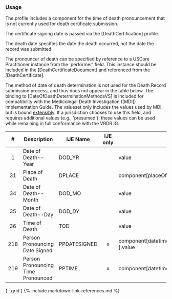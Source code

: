 ### Usage
The profile includes a component for the time of death pronouncement that is not currently used for death certificate submission.

  The certificate signing date is passed via the [DeathCertification] profile.

  The death date specifies the date the death occurred, not the date the record was submitted.

  The pronouncer of death can be specified by reference to a USCore Practitioner instance from the 'performer' field.   This instance should be included in the [DeathCertificateDocument] and referenced from the [DeathCertificate].

  The method of date of death determination is not used for the Death Record submission process, and thus does not appear in the table below.  The binding
  to [DateOfDeathDeterminationMethodsVS] is included for compatibility with the Medicolegal Death Investigation ([MDI]) Implementation Guide.  The valueset only
includes the values used by MDI, but is bound [extensibly](http://hl7.org/fhir/R4/terminologies.html#extensible).  If a jurisdiction chooses to use this field, and requires additional values (e.g., 'presumed'), these values can be used
while remaining in full conformance with the VRDR IG.

| **#** |  **Description**   |  **IJE Name**   | IJE only |  **Field**  |  **Type**  | **Value Set**  |
| :---------: | ------------- | ------------ | :----------: |---------- | -------- | -------- |
| 1 | Date of Death--Year | DOD_YR| |value | dateTime | Required for processing | 
| 31 | Place of Death | DPLACE| |component[placeOfDeath].value | codeable | [PlaceOfDeathVS] | 
| 34 | Date of Death--Month | DOD_MO| |value | dateTime | See [PartialDatesAndTimes] | 
| 35 | Date of Death--Day | DOD_DY| |value | dateTime | See [PartialDatesAndTimes] | 
| 36 | Time of Death | TOD| |value | dateTime | See [PartialDatesAndTimes] | 
| 218 | Person Pronouncing Date Signed | PPDATESIGNED| x|component[datetimePronouncedDead	].value | dateTime | See [PartialDatesAndTimes] | 
| 219 | Person Pronouncing Time Pronounced | PPTIME| x|component[datetimePronouncedDead].value | dateTime | See [PartialDatesAndTimes] | 
{: .grid }
{% include markdown-link-references.md %}
